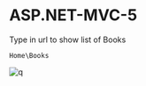 # ASP.NET-MVC-5

Type in url to show list of Books

```
Home\Books
```
![q](https://www.screencast.com/t/KH6ERSW7l)
